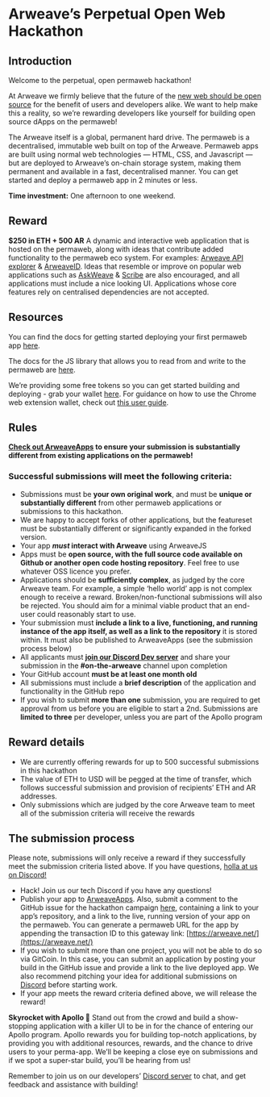 # **Arweave’s Perpetual Open Web Hackathon**

## **Introduction**

Welcome to the perpetual, open permaweb hackathon!

At Arweave we firmly believe that the future of the [new web should be open source](https://medium.com/@arweave/towards-an-open-source-web-9ffe201fc044) for the benefit of users and developers alike. We want to help make this a reality, so we’re rewarding developers like yourself for building open source dApps on the permaweb!

The Arweave itself is a global, permanent hard drive. The permaweb is a decentralised, immutable web built on top of the Arweave. Permaweb apps are built using normal web technologies — HTML, CSS, and Javascript — but are deployed to Arweave’s on-chain storage system, making them permanent and available in a fast, decentralised manner. You can get started and deploy a permaweb app in 2 minutes or less.

**Time investment:** One afternoon to one weekend.

## **Reward**

**$250 in ETH + 500 AR**
A dynamic and interactive web application that is hosted on the permaweb, along with ideas that contribute added functionality to the permaweb eco system. For examples: [Arweave API explorer](https://arweave.net/LHff4F45o7ipDqjoePG0PDG5BD2hLD8xf17OBg4FjRE) & [ArweaveID](https://arweave.net/fGUdNmXFmflBMGI2f9vD7KzsrAc1s1USQgQLgAVT0W0). Ideas that resemble or improve on popular web applications such as [AskWeave](https://arweave.net/HhIjOjxgHYXJU5RVjRYfAR017vbZdujbCSlaA8NQ20U) & [Scribe](https://arweave.net/VOKAC_SYiUzbJrEaIY5SEBh1pf0bGQOd8c7G68nzet4#/) are also encouraged, and all applications must include a nice looking UI. Applications whose core features rely on centralised dependencies are not accepted. 

## **Resources**

You can find the docs for getting started deploying your first permaweb app [here](https://docs.arweave.org/developers/tools/arweave-deploy).

The docs for the JS library that allows you to read from and write to the permaweb are [here](https://github.com/ArweaveTeam/arweave-js).

We’re providing some free tokens so you can get started building and deploying - grab your wallet [here](https://tokens.arweave.org/#/wallet). For guidance on how to use the Chrome web extension wallet, check out [this user guide](https://docs.arweave.org/info/wallets/arweave-web-extension-wallet).

## **Rules**

**[Check out ArweaveApps](http://arweaveapps.com) to ensure your submission is substantially different from existing applications on the permaweb!**

### **Successful submissions will meet the following criteria:**

- Submissions must be **your own original work**, and must be **unique or substantially different** from other permaweb applications or submissions to this hackathon.
- We are happy to accept forks of other applications, but the featureset must be substantially different or significantly expanded in the forked version.
- Your app **_must_ interact with Arweave** using ArweaveJS 
- Apps must be **open source, with the full source code available on Github or another open code hosting repository**. Feel free to use whatever OSS licence you prefer.
- Applications should be **sufficiently complex**, as judged by the core Arweave team. For example, a simple ‘hello world’ app is not complex enough to receive a reward. Broken/non-functional submissions will also be rejected. You should aim for a minimal viable product that an end-user could reasonably start to use.
- Your submission must **include a link to a live, functioning, and running instance of the app itself, as well as a link to the repository** it is stored within. It must also be published to ArweaveApps (see the submission process below)
- All applicants must **[join our Discord Dev server](https://discord.gg/VxJ3xsm)** and share your  submission in the **#on-the-arweave** channel upon completion 
- Your GitHub account **must be at least one month old**
- All submissions must include a **brief description** of the application and functionality in the GitHub repo
- If you wish to submit **more than one** submission, you are required to get approval from us before you are eligible to start a 2nd. Submissions are **limited to three** per developer, unless you are part of the Apollo program 

## **Reward details**

- We are currently offering rewards for up to 500 successful submissions in this hackathon
- The value of ETH to USD will be pegged at the time of transfer, which follows successful submission and provision of recipients’ ETH and AR addresses.
- Only submissions which are judged by the core Arweave team to meet all of the submission criteria will receive the rewards

## **The submission process**

Please note, submissions will only receive a reward if they successfully meet the submission criteria listed above. If you have questions, [holla at us on Discord!](https://discord.gg/VxJ3xsm)

- Hack! Join us our tech Discord if you have any questions!
- Publish your app to [ArweaveApps](https://arweave.net/35IFq9BcIgpSPti9YDYDiaQy4wMfMIKZ25t7hHZrhek). Also, submit a comment to the GitHub issue for the hackathon campaign [here](https://github.com/ArweaveTeam/Bounties/issues/1), containing a link to your app’s repository, and a link to the live, running version of your app on the permaweb. You can generate a permaweb URL for the app by appending the transaction ID to this gateway link: [https://arweave.net/](https://arweave.net/)
- If you wish to submit more than one project, you will not be able to do so via GitCoin. In this case, you can submit an application by posting your build in the GitHub issue and provide a link to the live deployed app. We also recommend pitching your idea for additional submissions on [Discord](https://discord.gg/VxJ3xsm) before starting work.
- If your app meets the reward criteria defined above, we will release the reward!

**Skyrocket with Apollo 🚀** Stand out from the crowd and build a show-stopping application with a killer UI to be in for the chance of entering our Apollo program. Apollo rewards you for building top-notch applications, by providing you with additional resources, rewards, and the chance to drive users to your perma-app. We’ll be keeping a close eye on submissions and if we spot a super-star build, you’ll be hearing from us! 

Remember to join us on our developers’ [Discord server](https://discord.gg/VxJ3xsm) to chat, and get feedback and assistance with building! 

